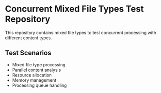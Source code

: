 # Concurrent Mixed File Types Test Repository

This repository contains mixed file types to test concurrent processing with different content types.

## Test Scenarios
- Mixed file type processing
- Parallel content analysis
- Resource allocation
- Memory management
- Processing queue handling

